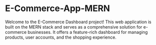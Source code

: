 # E-Commerce-App-MERN
Welcome to the E-Commerce Dashboard project! This web application is built on the MERN stack and serves as a comprehensive solution for e-commerce businesses. It offers a feature-rich dashboard for managing products, user accounts, and the shopping experience.
